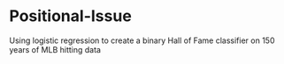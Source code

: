 # Positional-Issue
 Using logistic regression to create a binary Hall of Fame classifier on 150 years of MLB hitting data

